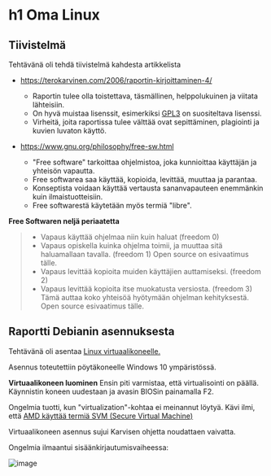 # h1 Oma Linux

## Tiivistelmä
Tehtävänä oli tehdä tiivistelmä kahdesta artikkelista
- https://terokarvinen.com/2006/raportin-kirjoittaminen-4/
  - Raportin tulee olla toistettava, täsmällinen, helppolukuinen ja viitata lähteisiin.
  - On hyvä muistaa lisenssit, esimerkiksi [GPL3](https://www.gnu.org/licenses/gpl-3.0.html) on suositeltava lisenssi.
  - Virheitä, joita raportissa tulee välttää ovat sepittäminen, plagiointi ja kuvien luvaton käyttö.
    
- https://www.gnu.org/philosophy/free-sw.html
  - "Free software" tarkoittaa ohjelmistoa, joka kunnioittaa käyttäjän ja yhteisön vapautta.
  - Free softwarea saa käyttää, kopioida, levittää, muuttaa ja parantaa.
  - Konseptista voidaan käyttää vertausta sananvapauteen enemmänkin kuin ilmaistuotteisiin.
  - Free softwarestä käytetään myös termiä "libre".
  
**Free Softwaren neljä periaatetta**
> - Vapaus käyttää ohjelmaa niin kuin haluat (freedom 0)
> - Vapaus opiskella kuinka ohjelma toimii, ja muuttaa sitä haluamallaan tavalla. (freedom 1) Open source on esivaatimus tälle. 
> - Vapaus levittää kopioita muiden käyttäjien auttamiseksi. (freedom 2)
> - Vapaus levittää kopioita itse muokatusta versiosta. (freedom 3) Tämä auttaa koko yhteisöä hyötymään ohjelman kehityksestä.  Open source esivaatimus tälle.

## Raportti Debianin asennuksesta
Tehtävänä oli asentaa [Linux virtuaalikoneelle.](https://terokarvinen.com/2021/install-debian-on-virtualbox/)

Asennus toteutettiin pöytäkoneelle Windows 10 ympäristössä. 

**Virtuaalikoneen luominen**
Ensin piti varmistaa, että virtualisointi on päällä. Käynnistin koneen uudestaan ja avasin BIOSin painamalla F2.

Ongelmia tuotti, kun "virtualization"-kohtaa ei meinannut löytyä. Kävi ilmi, että [AMD käyttää termiä SVM (Secure Virtual Machine)](https://www.asus.com/support/FAQ/1043992/)

Virtuaalikoneen asennus sujui Karvisen ohjetta noudattaen vaivatta. 

Ongelmia ilmaantui sisäänkirjautumisvaiheessa:


![image](https://github.com/kimbokat/linuxpalvelimet/assets/90966436/b3afb2b1-0e92-4778-981b-f9140da81780)




  
